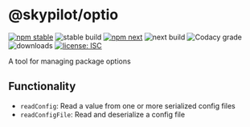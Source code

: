 # @skypilot/optio

[![npm stable](https://img.shields.io/npm/v/@skypilot/optio?label=stable)](https://www.npmjs.com/package/@skypilot/optio)
![stable build](https://img.shields.io/github/workflow/status/skypilot-dev/optio/Stable%20release?label=stable%20build)
[![npm next](https://img.shields.io/npm/v/@skypilot/optio/next?label=next)](https://www.npmjs.com/package/@skypilot/optio)
![next build](https://img.shields.io/github/workflow/status/skypilot-dev/optio/Prerelease?branch=next&label=next%20build)
![Codacy grade](https://img.shields.io/codacy/grade/e5a0096791cd4e5fa0d911d3cc00c654)
![downloads](https://img.shields.io/npm/dm/@skypilot/optio)
[![license: ISC](https://img.shields.io/badge/license-ISC-blue.svg)](https://opensource.org/licenses/ISC)

A tool for managing package options

## Functionality

- `readConfig`: Read a value from one or more serialized config files
- `readConfigFile`: Read and deserialize a config file 
